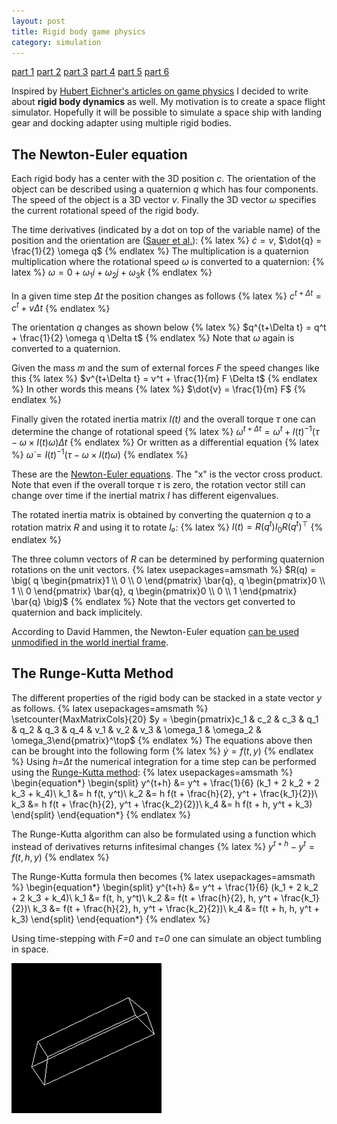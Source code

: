 ```yaml
---
layout: post
title: Rigid body game physics
category: simulation
---
```


<a href="/simulation/2019/10/24/rigid-body-game-physics/">part 1</a>
<a href="/simulation/2019/11/13/rigid-body-game-physics-2/">part 2</a>
<a href="/simulation/2019/11/25/rigid-body-game-physics-3/">part 3</a>
<a href="/simulation/2019/11/29/rigid-body-game-physics-4/">part 4</a>
<a href="/simulation/2019/12/01/rigid-body-game-physics-5/">part 5</a>
<a href="/simulation/2019/12/03/rigid-body-game-physics-6/">part 6</a>

Inspired by [Hubert Eichner's articles on game physics][1] I decided to write about **rigid body dynamics** as well.
My motivation is to create a space flight simulator.
Hopefully it will be possible to simulate a space ship with landing gear and docking adapter using multiple rigid bodies.

## The Newton-Euler equation
Each rigid body has a center with the 3D position *c*.
The orientation of the object can be described using a quaternion *q* which has four components.
The speed of the object is a 3D vector *v*.
Finally the 3D vector *ω* specifies the current rotational speed of the rigid body.

The time derivatives (indicated by a dot on top of the variable name) of the position and the orientation are ([Sauer et al.][2]):
{% latex %}
$\dot{c} = v$, $\dot{q} = \frac{1}{2} \omega q$
{% endlatex %}
The multiplication is a quaternion multiplication where the rotational speed *ω* is converted to a quaternion:
{% latex %}
$\omega = 0 + \omega_1 i + \omega_2 j + \omega_3 k$
{% endlatex %}

In a given time step *Δt* the position changes as follows
{% latex %}
$c^{t+\Delta t} = c^t + v \Delta t$
{% endlatex %}

The orientation *q* changes as shown below
{% latex %}
$q^{t+\Delta t} = q^t + \frac{1}{2} \omega q \Delta t$
{% endlatex %}
Note that *ω* again is converted to a quaternion.

Given the mass *m* and the sum of external forces *F* the speed changes like this
{% latex %}
$v^{t+\Delta t} = v^t + \frac{1}{m} F \Delta t$
{% endlatex %}
In other words this means
{% latex %}
$\dot{v} = \frac{1}{m} F$
{% endlatex %}

Finally given the rotated inertia matrix *I(t)* and the overall torque *τ* one can determine the change of rotational speed
{% latex %}
$\omega^{t+\Delta t} = \omega^t + I(t)^{-1} (\tau - \omega \times I(t) \omega) \Delta t$
{% endlatex %}
Or written as a differential equation
{% latex %}
$\dot{\omega} = I(t)^{-1} (\tau - \omega \times I(t) \omega)$
{% endlatex %}

These are the [Newton-Euler equations][3].
The "x" is the vector cross product.
Note that even if the overall torque *τ* is zero, the rotation vector still can change over time if the inertial matrix *I* has different eigenvalues.

The rotated inertia matrix is obtained by converting the quaternion *q* to a rotation matrix *R* and using it to rotate *I₀*:
{% latex %}
$I(t)=R(q^t) I_0 R(q^t)^\top$
{% endlatex %}

The three column vectors of *R* can be determined by performing quaternion rotations on the unit vectors.
{% latex usepackages=amsmath %}
$R(q) = \big(
q \begin{pmatrix}1 \\ 0 \\ 0 \end{pmatrix} \bar{q},
q \begin{pmatrix}0 \\ 1 \\ 0 \end{pmatrix} \bar{q},
q \begin{pmatrix}0 \\ 0 \\ 1 \end{pmatrix} \bar{q}
\big)$
{% endlatex %}
Note that the vectors get converted to quaternion and back implicitely.

According to David Hammen, the Newton-Euler equation [can be used unmodified in the world inertial frame][5].

## The Runge-Kutta Method
The different properties of the rigid body can be stacked in a state vector *y* as follows.
{% latex usepackages=amsmath %}
\setcounter{MaxMatrixCols}{20}
$y = \begin{pmatrix}c_1 & c_2 & c_3 & q_1 & q_2 & q_3 & q_4 & v_1 & v_2 & v_3 & \omega_1 & \omega_2 & \omega_3\end{pmatrix}^\top$
{% endlatex %}
The equations above then can be brought into the following form
{% latex %}
$\dot{y} = f(t, y)$
{% endlatex %}
Using *h=Δt* the numerical integration for a time step can be performed using the [Runge-Kutta method][4]:
{% latex usepackages=amsmath %}
\begin{equation*}
  \begin{split}
    y^{t+h} &= y^t + \frac{1}{6} (k_1 + 2 k_2 + 2 k_3 + k_4)\\
    k_1 &= h f(t, y^t)\\
    k_2 &= h f(t + \frac{h}{2}, y^t + \frac{k_1}{2})\\
    k_3 &= h f(t + \frac{h}{2}, y^t + \frac{k_2}{2})\\
    k_4 &= h f(t + h, y^t + k_3)
  \end{split}
\end{equation*}
{% endlatex %}

The Runge-Kutta algorithm can also be formulated using a function which instead of derivatives returns infitesimal changes
{% latex %}
$y^{t+h} - y^t = f(t, h, y)$
{% endlatex %}

The Runge-Kutta formula then becomes
{% latex usepackages=amsmath %}
\begin{equation*}
  \begin{split}
    y^{t+h} &= y^t + \frac{1}{6} (k_1 + 2 k_2 + 2 k_3 + k_4)\\
    k_1 &= f(t, h, y^t)\\
    k_2 &= f(t + \frac{h}{2}, h, y^t + \frac{k_1}{2})\\
    k_3 &= f(t + \frac{h}{2}, h, y^t + \frac{k_2}{2})\\
    k_4 &= f(t + h, h, y^t + k_3)
  \end{split}
\end{equation*}
{% endlatex %}

Using time-stepping with *F=0* and *τ=0* one can simulate an object tumbling in space.

![Tumble](/pics/tumble.gif)

[1]: http://myselph.de/gamePhysics/
[2]: https://people.mpi-inf.mpg.de/~schoemer/publications/VRST98.pdf
[3]: https://en.wikipedia.org/wiki/Newton%E2%80%93Euler_equations
[4]: https://en.wikipedia.org/wiki/Runge%E2%80%93Kutta_methods
[5]: https://physics.stackexchange.com/questions/412181/eulers-equation-for-rigid-body-rotation-applied-to-inertia-frame
